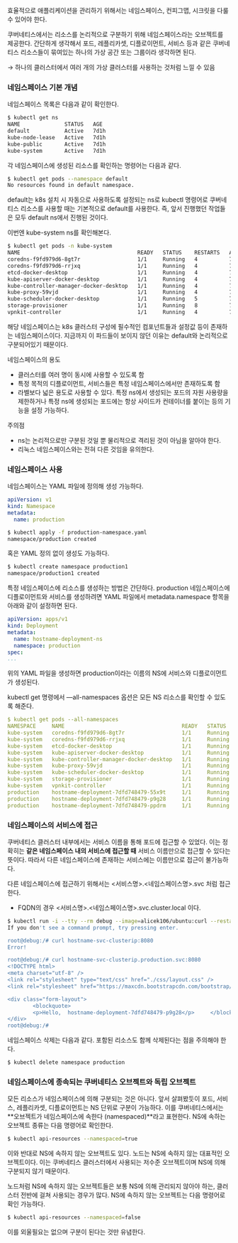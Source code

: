 효율적으로 애플리케이션을 관리하기 위해서는 네임스페이스, 컨피그맵, 시크릿을 다룰 수 있어야 한다.

쿠버네티스에서는 리소스를 논리적으로 구분하기 위해 네임스페이스라는 오브젝트를 제공한다. 간단하게 생각해서 포드, 레플리카셋, 디플로이먼트, 서비스 등과 같은 쿠버네티스 리소스들이 묶여있는 하나의 가상 공간 또는 그룹이라 생각하면 된다.

→ 하나의 클러스터에서 여러 개의 가상 클러스터를 사용하는 것처럼 느낄 수 있음

### 네임스페이스 기본 개념

네임스페이스 목록은 다음과 같이 확인한다.

```bash
$ kubectl get ns
NAME              STATUS   AGE
default           Active   7d1h
kube-node-lease   Active   7d1h
kube-public       Active   7d1h
kube-system       Active   7d1h
```

각 네임스페이스에 생성된 리소스를 확인하는 명령어는 다음과 같다.

```bash
$ kubectl get pods --namespace default
No resources found in default namespace.
```

default는 k8s 설치 시 자동으로 사용하도록 설정되는 ns로 kubectl 명령어로 쿠버네티스 리소스를 사용할 때는 기본적으로 default를 사용한다. 즉, 앞서 진행했던 작업들은 모두 default ns에서 진행된 것이다.

이번엔 kube-system ns를 확인해본다.

```bash
$ kubectl get pods -n kube-system
NAME                                     READY   STATUS    RESTARTS   AGE
coredns-f9fd979d6-8gt7r                  1/1     Running   4          7d1h
coredns-f9fd979d6-rrjxq                  1/1     Running   4          7d1h
etcd-docker-desktop                      1/1     Running   4          7d1h
kube-apiserver-docker-desktop            1/1     Running   4          7d1h
kube-controller-manager-docker-desktop   1/1     Running   4          7d1h
kube-proxy-59vjd                         1/1     Running   4          7d1h
kube-scheduler-docker-desktop            1/1     Running   5          7d1h
storage-provisioner                      1/1     Running   8          7d1h
vpnkit-controller                        1/1     Running   4          7d1h
```

해당 네임스페이스는 k8s 클러스터 구성에 필수적인 컴포넌트들과 설정값 등이 존재하는 네임스페이스이다. 지금까지 이 파드들이 보이지 않던 이유는 default와 논리적으로 구분되어있기 때문이다.

네임스페이스의 용도

- 클러스터를 여러 명이 동시에 사용할 수 있도록 함
- 특정 목적의 디플로이먼트, 서비스들은 특정 네임스페이스에서만 존재하도록 함
- 라벨보다 넓은 용도로 사용할 수 있다. 특정 ns에서 생성되는 포드의 자원 사용량을 제한하거나 특정 ns에 생성되는 포드에는 항상 사이드카 컨테이너를 붙이는 등의 기능을 설정 가능하다.

주의점

- ns는 논리적으로만 구분된 것일 뿐 물리적으로 격리된 것이 아님을 알아야 한다.
- 리눅스 네임스페이스와는 전혀 다른 것임을 유의한다.

### 네임스페이스 사용

네임스페이스는 YAML 파일에 정의해 생성 가능하다.

```yaml
apiVersion: v1
kind: Namespace
metadata:
  name: production
```

```bash
$ kubectl apply -f production-namespace.yaml
namespace/production created
```

혹은 YAML 정의 없이 생성도 가능하다.

```bash
$ kubectl create namespace production1
namespace/production1 created
```

특정 네임스페이스에 리소스를 생성하는 방법은 간단하다. production 네임스페이스에 디플로이먼트와 서비스를 생성하려면 YAML 파일에서 metadata.namespace 항목을 아래와 같이 설정하면 된다.

```yaml
apiVersion: apps/v1
kind: Deployment
metadata:
  name: hostname-deployment-ns
  namespace: production
spec:
...
```

위의 YAML 파일을 생성하면 production이라는 이름의 NS에 서비스와 디플로이먼트가 생성된다.

kubectl get 명령에서 —all-namespaces 옵션은 모든 NS 리소스를 확인할 수 있도록 해준다.

```yaml
$ kubectl get pods --all-namespaces
NAMESPACE     NAME                                     READY   STATUS    RESTARTS   AGE
kube-system   coredns-f9fd979d6-8gt7r                  1/1     Running   4          7d2h
kube-system   coredns-f9fd979d6-rrjxq                  1/1     Running   4          7d2h
kube-system   etcd-docker-desktop                      1/1     Running   4          7d2h
kube-system   kube-apiserver-docker-desktop            1/1     Running   4          7d2h
kube-system   kube-controller-manager-docker-desktop   1/1     Running   4          7d2h
kube-system   kube-proxy-59vjd                         1/1     Running   4          7d2h
kube-system   kube-scheduler-docker-desktop            1/1     Running   5          7d2h
kube-system   storage-provisioner                      1/1     Running   8          7d2h
kube-system   vpnkit-controller                        1/1     Running   4          7d2h
production    hostname-deployment-7dfd748479-55x9t     1/1     Running   0          34s
production    hostname-deployment-7dfd748479-p9g28     1/1     Running   0          34s
production    hostname-deployment-7dfd748479-ppdrm     1/1     Running   0          34s
```

### 네임스페이스의 서비스에 접근

쿠버네티스 클러스터 내부에서는 서비스 이름을 통해 포드에 접근할 수 있었다. 이는 정확히는 **같은 네임스페이스 내의 서비스에 접근할 때** 서비스 이름만으로 접근할 수 있다는 뜻이다. 따라서 다른 네임스페이스에 존재하는 서비스에는 이름만으로 접근이 불가능하다.

다른 네임스페이스에 접근하기 위해서는 <서비스명>.<네임스페이스명>.svc 처럼 접근한다.

- FQDN의 경우 <서비스명>.<네임스페이스명>.svc.cluster.local 이다.

```bash
$ kubectl run -i --tty --rm debug --image=alicek106/ubuntu:curl --restart=Never -- bash
If you don't see a command prompt, try pressing enter.

root@debug:/# curl hostname-svc-clusterip:8080
Error!

root@debug:/# curl hostname-svc-clusterip.production.svc:8080
<!DOCTYPE html>
<meta charset="utf-8" />
<link rel="stylesheet" type="text/css" href="./css/layout.css" />
<link rel="stylesheet" href="https://maxcdn.bootstrapcdn.com/bootstrap/3.3.2/css/bootstrap.min.css">

<div class="form-layout">
        <blockquote>
        <p>Hello,  hostname-deployment-7dfd748479-p9g28</p>     </blockquote>
</div>
root@debug:/#
```

네임스페이스 삭제는 다음과 같다. 포함된 리소스도 함께 삭제된다는 점을 주의해야 한다.

```bash
$ kubectl delete namespace production
```

### 네임스페이스에 종속되는 쿠버네티스 오브젝트와 독립 오브젝트

모든 리소스가 네임스페이스에 의해 구분되는 것은 아니다. 앞서 살펴봤듯이 포드, 서비스, 레플리카셋, 디플로이먼트는 NS 단위로 구분이 가능하다. 이를 쿠버네티스에서는 **오브젝트가 네임스페이스에 속한다 (namespaced)**라고 표현한다. NS에 속하는 오브젝트 종류는 다음 명령어로 확인한다.

```bash
$ kubectl api-resources --namespaced=true
```

이와 반대로 NS에 속하지 않는 오브젝트도 있다. 노드는 NS에 속하지 않는 대표적인 오브젝트이다. 이는 쿠버네티스 클러스터에서 사용되는 저수준 오브젝트이며 NS에 의해 구분되지 않기 때문이다.

노드처럼 NS에 속하지 않는 오브젝트들은 보통 NS에 의해 관리되지 않아야 하는, 클러스터 전반에 걸쳐 사용되는 경우가 많다. NS에 속하지 않는 오브젝트는 다음 명령어로 확인 가능하다.

```bash
$ kubectl api-resources --namespaced=false
```

이를 외울필요는 없으며 구분이 된다는 것만 유념한다.